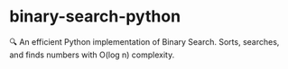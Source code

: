 # binary-search-python
🔍 An efficient Python implementation of Binary Search. Sorts, searches, and finds numbers with O(log n) complexity.
